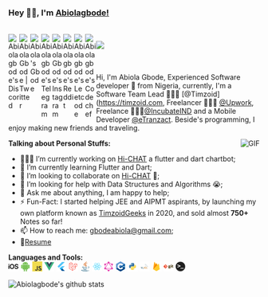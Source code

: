 ### Hey 👋🏽, I'm [Abiolagbode!](https://abiolagbode.github.io/abgbode) 

<br/>

<a href="https://discord.gg/abiolagbode">
  <img align="left" alt="Abiolagbode's Discord" width="22px" src="https://cdn.jsdelivr.net/npm/simple-icons@v3/icons/discord.svg" />
</a>
<a href="https://twitter.com/abiolagbode">
  <img align="left" alt="Abiola Gbode | Twitter" width="22px" src="https://cdn.jsdelivr.net/npm/simple-icons@v3/icons/twitter.svg" />
</a>
<a href="https://www.linkedin.com/in/abiolagbode/">
  <img align="left" alt="Abiola's Gbode" width="22px" src="https://cdn.jsdelivr.net/npm/simple-icons@v3/icons/linkedin.svg" />
</a>
<a href="https://t.me/abiolagbode">
  <img align="left" alt="Abiolagbode's Telegram" width="22px" src="https://cdn.jsdelivr.net/npm/simple-icons@v3/icons/telegram.svg" />
</a>
<a href="https://www.instagram.com/gbodeabiols/">
  <img align="left" alt="Abiola Gbode's Instagram" width="22px" src="https://cdn.jsdelivr.net/npm/simple-icons@v3/icons/instagram.svg" />
</a>
<a href="https://www.reddit.com/user/abiolagbode/">
  <img align="left" alt="Abiolagbode's Reddit" width="22px" src="https://cdn.jsdelivr.net/npm/simple-icons@v3/icons/reddit.svg" />
</a>
<a href="https://leetcode.com/abiolagbode/">
  <img align="left" alt="Abiolagbode's Leetcode" width="22px" src="https://cdn.jsdelivr.net/npm/simple-icons@v3/icons/leetcode.svg" />
</a>
<a href="https://www.codechef.com/users/abiolagbode">
  <img align="left" alt="Abiolagbode's Codechef" width="22px" src="https://cdn.jsdelivr.net/npm/simple-icons@v3/icons/codechef.svg" />
</a>

![](https://visitor-badge.glitch.me/badge?page_id=abiolagbode.abiolagbode)

<br />

Hi, I'm Abiola Gbode, Experienced Software developer 🚀 from Nigeria, currently, I'm a Software Team Lead 🙍🏽‍♂️ [@Timzoid](https://timzoid.com, Freelancer 👨🏽‍💻 [@Upwork](https://www.upwork.com/), Freelance 👨🏽‍💼[@IncubateIND](https://incubateind.com/) and a Mobile Developer [@eTranzact](https://etranzact.com/). Beside's programming, I enjoy making new friends and traveling.

  <img align="right" alt="GIF" src="https://media.giphy.com/media/836HiJc7pgzy8iNXCn/giphy.gif" />
  
**Talking about Personal Stuffs:**

- 👨🏽‍💻 I’m currently working on [Hi-CHAT](https://github.com/Abiolagbode/hiChat) a flutter and dart chartbot;
- 🌱 I’m currently learning Flutter and Dart; 
- 👯 I’m looking to collaborate on [Hi-CHAT](https://github.com/Abiolagbode/hiChat) 🤝;
- 🤔 I’m looking for help with Data Structures and Algorithms 😭;
- 💬 Ask me about anything, I am happy to help;
- ⚡️ Fun-Fact: I started helping JEE and AIPMT aspirants, by launching my own platform known as [TimzoidGeeks](https://competitivegeeks.wordpress.com/) in 2020, and sold almost **750+** Notes so far!
- 📫 How to reach me: gbodeabiola@gmail.com;
- 📝[Resume](https://drive.google.com/file/d/1NE3URMfr6o6Cv7fzLpLbllrO6SUXLmxD/view?usp=sharing)

**Languages and Tools:**  
<code><img height="20" src="https://raw.githubusercontent.com/github/explore/80688e429a7d4ef2fca1e82350fe8e3517d3494d/topics/ios/ios.png"></code>
<code><img height="20" src="https://raw.githubusercontent.com/github/explore/80688e429a7d4ef2fca1e82350fe8e3517d3494d/topics/android/android.png"></code>
<code><img height="20" src="https://raw.githubusercontent.com/github/explore/80688e429a7d4ef2fca1e82350fe8e3517d3494d/topics/javascript/javascript.png"></code>
<code><img height="20" src="https://raw.githubusercontent.com/github/explore/80688e429a7d4ef2fca1e82350fe8e3517d3494d/topics/vue/vue.png"></code>
<code><img height="20" src="https://raw.githubusercontent.com/github/explore/80688e429a7d4ef2fca1e82350fe8e3517d3494d/topics/flutter/flutter.png"></code>
<code><img height="20" src="https://raw.githubusercontent.com/github/explore/80688e429a7d4ef2fca1e82350fe8e3517d3494d/topics/laravel/laravel.png"></code>
<code><img height="20" src="https://raw.githubusercontent.com/github/explore/80688e429a7d4ef2fca1e82350fe8e3517d3494d/topics/java/java.png"></code>
<code><img height="20" src="https://raw.githubusercontent.com/github/explore/80688e429a7d4ef2fca1e82350fe8e3517d3494d/topics/react/react.png"></code>
<code><img height="20" src="https://raw.githubusercontent.com/github/explore/5c058a388828bb5fde0bcafd4bc867b5bb3f26f3/topics/graphql/graphql.png"></code>
<code><img height="20" src="https://raw.githubusercontent.com/github/explore/80688e429a7d4ef2fca1e82350fe8e3517d3494d/topics/cpp/cpp.png"></code>
<code><img height="20" src="https://raw.githubusercontent.com/github/explore/80688e429a7d4ef2fca1e82350fe8e3517d3494d/topics/python/python.png"></code>
<code><img height="20" src="https://raw.githubusercontent.com/github/explore/80688e429a7d4ef2fca1e82350fe8e3517d3494d/topics/mysql/mysql.png"></code>
<code><img height="20" src="https://raw.githubusercontent.com/github/explore/80688e429a7d4ef2fca1e82350fe8e3517d3494d/topics/firebase/firebase.png"></code>
<code><img height="20" src="https://raw.githubusercontent.com/github/explore/80688e429a7d4ef2fca1e82350fe8e3517d3494d/topics/git/git.png"></code>
<code><img height="20" src="https://raw.githubusercontent.com/github/explore/80688e429a7d4ef2fca1e82350fe8e3517d3494d/topics/terminal/terminal.png"></code>



![Abiolagbode's github stats](https://github-readme-stats.vercel.app/api?username=abiolagbode&show_icons=true&hide_border=true)



